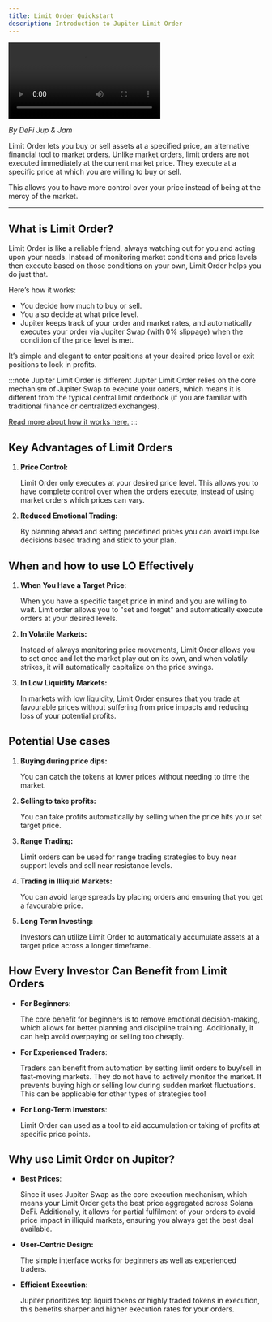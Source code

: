 ```yaml
---
title: Limit Order Quickstart
description: Introduction to Jupiter Limit Order
---
```


<head>
    <title>Limit Order Quickstart</title>
    <meta name="twitter:card" content="summary" />
</head>

<video controls className="responsive-video">
  <source src="/spot/limit-order/limit-order-education-video.mp4" type="video/mp4" />
  Your browser does not support the video tag.
</video>

*By DeFi Jup & Jam*

Limit Order lets you buy or sell assets at a specified price, an alternative financial tool to market orders. Unlike market orders, limit orders are not executed immediately at the current market price. They execute at a specific price at which you are willing to buy or sell.

This allows you to have more control over your price instead of being at the mercy of the market.

---

## What is Limit Order?

Limit Order is like a reliable friend, always watching out for you and acting upon your needs. Instead of monitoring market conditions and price levels then execute based on those conditions on your own, Limit Order helps you do just that.

Here’s how it works:

- You decide how much to buy or sell.
- You also decide at what price level.
- Jupiter keeps track of your order and market rates, and automatically executes your order via Jupiter Swap (with 0% slippage) when the condition of the price level is met.

It’s simple and elegant to enter positions at your desired price level or exit positions to lock in profits.

:::note Jupiter Limit Order is different
Jupiter Limit Order relies on the core mechanism of Jupiter Swap to execute your orders, which means it is different from the typical central limit orderbook (if you are familiar with traditional finance or centralized exchanges).

[Read more about how it works here.](./how-limit-order-works)
:::

## Key Advantages of Limit Orders

1. **Price Control:**

    Limit Order only executes at your desired price level. This allows you to have complete control over when the orders execute, instead of using market orders which prices can vary.

2. **Reduced Emotional Trading:**

    By planning ahead and setting predefined prices you can avoid impulse decisions based trading and stick to your plan.


## When and how to use LO Effectively

1. **When You Have a Target Price**:

    When you have a specific target price in mind and you are willing to wait. Limt order allows you to "set and forget" and automatically execute orders at your desired levels.

2. **In Volatile Markets:**

    Instead of always monitoring price movements, Limit Order allows you to set once and let the market play out on its own, and when volatily strikes, it will automatically capitalize on the price swings.

3. **In Low Liquidity Markets:**

    In markets with low liquidity, Limit Order ensures that you trade at favourable prices without suffering from price impacts and reducing loss of your potential profits.

## Potential Use cases

1. **Buying during price dips:**

    You can catch the tokens at lower prices without needing to time the market.

2. **Selling to take profits:**

    You can take profits automatically by selling when the price hits your set target price.

3. **Range Trading:**

    Limit orders can be used for range trading strategies to buy near support levels and sell near resistance levels.

4. **Trading in Illiquid Markets:**

    You can avoid large spreads by placing orders and ensuring that you get a favourable price.

5. **Long Term Investing:**

    Investors can utilize Limit Order to automatically accumulate assets at a target price across a longer timeframe.

## How Every Investor Can Benefit from Limit Orders

- **For Beginners**:

    The core benefit for beginners is to remove emotional decision-making, which allows for better planning and discipline training. Additionally, it can help avoid overpaying or selling too cheaply.

- **For Experienced Traders**:

    Traders can benefit from automation by setting limit orders to buy/sell in fast-moving markets. They do not have to actively monitor the market. It prevents buying high or selling low during sudden market fluctuations. This can be applicable for other types of strategies too!

- **For Long-Term Investors**:

    Limit Order can used as a tool to aid accumulation or taking of profits at specific price points.

## Why use Limit Order on Jupiter?

- **Best Prices**:

    Since it uses Jupiter Swap as the core execution mechanism, which means your Limit Order gets the best price aggregated across Solana DeFi. Additionally, it allows for partial fulfilment of your orders to avoid price impact in illiquid markets, ensuring you always get the best deal available.

- **User-Centric Design:**

    The simple interface works for beginners as well as experienced traders.

- **Efficient Execution**:

    Jupiter prioritizes top liquid tokens or highly traded tokens in execution, this benefits sharper and higher execution rates for your orders.
